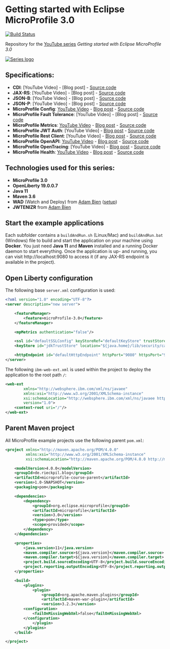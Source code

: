 # Getting started with Eclipse MicroProfile 3.0 

[![Build Status](https://travis-ci.org/rieckpil/getting-started-with-eclipse-microprofile.svg?branch=master)](https://travis-ci.org/rieckpil/getting-started-with-eclipse-microprofile)

Repository for the [YouTube series](https://www.youtube.com/watch?v=0h3QceSBBiY&list=PLFjB4VDnlT_3vXkrLkSBW7j6ygQRXBypA) *Getting started with Eclipse MicroProfile 3.0*

[![Series logo](https://rieckpil.de/wp-content/uploads/2019/08/eclipseMicroProfileGettingStartedYouTubeSeriesLogo.png "Series Logo")](https://www.youtube.com/watch?v=0h3QceSBBiY&list=PLFjB4VDnlT_3vXkrLkSBW7j6ygQRXBypA)

## Specifications:

* **CDI**: [YouTube Video] - [Blog post] - [Source code](https://github.com/rieckpil/getting-started-with-eclipse-microprofile/tree/master/cdi)
* **JAX-RS**: [YouTube Video] - [Blog post] - [Source code](https://github.com/rieckpil/getting-started-with-eclipse-microprofile/tree/master/jax-rs)
* **JSON-B**: [YouTube Video] - [Blog post] - [Source code](https://github.com/rieckpil/getting-started-with-eclipse-microprofile/tree/master/json-b)
* **JSON-P**: [YouTube Video] - [Blog post] - [Source code](https://github.com/rieckpil/getting-started-with-eclipse-microprofile/tree/master/json-p)
* **MicroProfile Config**: [YouTube Video](https://youtu.be/0h3QceSBBiY) - [Blog post](https://rieckpil.de/whatis-eclipse-microprofile-config/) - [Source code](https://github.com/rieckpil/getting-started-with-eclipse-microprofile/tree/master/microprofile-config)
* **MicroProfile Fault Tolerance**: [YouTube Video] - [Blog post] - [Source code](https://github.com/rieckpil/getting-started-with-eclipse-microprofile/tree/master/microprofile-fault-tolerance)
* **MicroProfile Metrics**: [YouTube Video](https://www.youtube.com/watch?v=jI6DoNYVd-U) - [Blog post](https://rieckpil.de/whatis-eclipse-microprofile-metrics/) - [Source code](https://github.com/rieckpil/getting-started-with-eclipse-microprofile/tree/master/microprofile-metrics)
* **MicroProfile JWT Auth**: [YouTube Video] - [Blog post](https://rieckpil.de/whatis-eclipse-microprofile-jwt-auth/) - [Source code](https://github.com/rieckpil/getting-started-with-eclipse-microprofile/tree/master/microprofile-jwt-auth)
* **MicroProfile Rest Client**: [YouTube Video] - [Blog post](https://rieckpil.de/whatis-eclipse-microprofile-rest-client/) - [Source code](https://github.com/rieckpil/getting-started-with-eclipse-microprofile/tree/master/microprofile-rest-client)
* **MicroProfile OpenAPI**: [YouTube Video](https://www.youtube.com/watch?v=Rn7T26UW_H8) - [Blog post](https://rieckpil.de/whatis-eclipse-microprofile-openapi/) - [Source code](https://github.com/rieckpil/getting-started-with-eclipse-microprofile/tree/master/microprofile-open-api)
* **MicroProfile OpenTracing**: [YouTube Video] - [Blog post](https://rieckpil.de/whatis-eclipse-microprofile-opentracing/) - [Source code](https://github.com/rieckpil/getting-started-with-eclipse-microprofile/tree/master/microprofile-open-tracing)
* **MicroProfile Health**: [YouTube Video](https://www.youtube.com/watch?v=nq_gdPUTx5c) - [Blog post](https://rieckpil.de/whatis-eclipse-microprofile-health/) - [Source code](https://github.com/rieckpil/getting-started-with-eclipse-microprofile/tree/master/microprofile-health)

## Technologies used for this series:

* **MicroProfile 3.0**
* **OpenLiberty 19.0.0.7**
* **Java 11**
* **Maven 3.6**
* **WAD** (Watch and Deploy) from [Adam Bien](https://wad.sh/) ([setup](https://rieckpil.de/review-improved-java-jakarta-ee-productivity-with-adam-biens-wad-watch-and-deploy/))
* **JWTENIZR** from [Adam Bien](http://jwtenizr.sh/)

## Start the example applications 

Each subfolder contains a `buildAndRun.sh` (Linux/Mac) and `buildAndRun.bat` (Windows) file to build and start the application on your machine using **Docker**. You just need **Java 11** and **Maven** installed and a running Docker daemon to start everything. Once the application is up- and running, you can visit http://localhost:9080 to access it (if any JAX-RS endpoint is available in the project).

## Open Liberty configuration

The following base `server.xml` configuration is used:

```xml
<?xml version="1.0" encoding="UTF-8"?>
<server description="new server">

    <featureManager>
        <feature>microProfile-3.0</feature>
    </featureManager>

    <mpMetrics authentication="false"/>

    <ssl id="defaultSSLConfig" keyStoreRef="defaultKeyStore" trustStoreRef="jdkTrustStore" />
    <keyStore id="jdkTrustStore" location="${java.home}/lib/security/cacerts" password="changeit" />

    <httpEndpoint id="defaultHttpEndpoint" httpPort="9080" httpsPort="9443"/>
</server>
```

The following `ibm-web-ext.xml` is used within the project to deploy the application to the root path `/`:

```xml
<web-ext
        xmlns="http://websphere.ibm.com/xml/ns/javaee"
        xmlns:xsi="http://www.w3.org/2001/XMLSchema-instance"
        xsi:schemaLocation="http://websphere.ibm.com/xml/ns/javaee http://websphere.ibm.com/xml/ns/javaee/ibm-web-ext_1_0.xsd"
        version="1.0">
    <context-root uri="/"/>
</web-ext>
```

## Parent Maven project

All MicroProfile example projects use the following parent `pom.xml`:

```xml
<project xmlns="http://maven.apache.org/POM/4.0.0"
         xmlns:xsi="http://www.w3.org/2001/XMLSchema-instance"
         xsi:schemaLocation="http://maven.apache.org/POM/4.0.0 http://maven.apache.org/xsd/maven-4.0.0.xsd">

    <modelVersion>4.0.0</modelVersion>
    <groupId>de.rieckpil.blog</groupId>
    <artifactId>microprofile-course-parent</artifactId>
    <version>1.0-SNAPSHOT</version>
    <packaging>pom</packaging>

    <dependencies>
        <dependency>
            <groupId>org.eclipse.microprofile</groupId>
            <artifactId>microprofile</artifactId>
            <version>3.0</version>
            <type>pom</type>
            <scope>provided</scope>
        </dependency>
    </dependencies>

    <properties>
        <java.version>11</java.version>
        <maven.compiler.source>${java.version}</maven.compiler.source>
        <maven.compiler.target>${java.version}</maven.compiler.target>
        <project.build.sourceEncoding>UTF-8</project.build.sourceEncoding>
        <project.reporting.outputEncoding>UTF-8</project.reporting.outputEncoding>
    </properties>

    <build>
        <plugins>
            <plugin>
                <groupId>org.apache.maven.plugins</groupId>
                <artifactId>maven-war-plugin</artifactId>
                <version>3.2.3</version>
		<configuration>
			<failOnMissingWebXml>false</failOnMissingWebXml>
		</configuration>
            </plugin>
        </plugins>
    </build>

</project>
```
